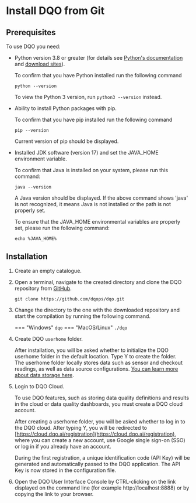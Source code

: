 # Install DQO from Git

## Prerequisites

To use DQO you need:

- Python version 3.8 or greater (for details see [Python's documentation](https://www.python.org/doc/) and [download sites](https://www.python.org/downloads/)).

  To confirm that you have Python installed run the following command
  ```
  python --version
  ```
  To view the Python 3 version, run `python3 --version` instead.



- Ability to install Python packages with pip.

  To confirm that you have pip installed run the following command
  ```
  pip --version
  ```
  Current version of pip should be displayed.


- Installed JDK software (version 17) and set the JAVA_HOME environment variable.

  To confirm that Java is installed on your system, please run this command:
  ```
  java --version
  ```
  A Java version should be displayed. If the above command shows 'java' is not recognized, it means Java is not
  installed or the path is not properly set.

  To ensure that the JAVA_HOME environmental variables are properly set, please run the following command:
  ```
  echo %JAVA_HOME%
  ```

## Installation

1. Create an empty catalogue. 
2. Open a terminal, navigate to the created directory and clone the DQO repository from [GitHub](https://github.com/dqops/dqo).
    
    ```
    git clone https://github.com/dqops/dqo.git
    ```

3. Change the directory to the one with the downloaded repository and start the compilation by running the following command.

    === "Windows"
        ```
        dqo
        ```
    === "MacOS/Linux"
        ```
        ./dqo
        ```

4. Create DQO `userhome` folder.

    After installation, you will be asked whether to initialize the DQO userhome folder in the default location. Type Y to create the folder.  
    The userhome folder locally stores data such as sensor and checkout readings, as well as data source configurations. [You can learn more about data storage here](../../dqo-concepts/data-storage/data-storage.md).

5. Login to DQO Cloud.

    To use DQO features, such as storing data quality definitions and results in the cloud or data quality dashboards, you
    must create a DQO cloud account.
 
    After creating a userhome folder, you will be asked whether to log in to the DQO cloud. After typing Y, you will be
    redirected to [https://cloud.dqo.ai/registration](https://cloud.dqo.ai/registration), where you can create a new account, use Google single sign-on (SSO) or log in if you already have an account.
 
    During the first registration, a unique identification code (API Key) will be generated and automatically passed to the DQO application.
    The API Key is now stored in the configuration file.

6. Open the DQO User Interface Console by CTRL-clicking on the link displayed on the command line (for example http://localhost:8888)
    or by copying the link to your browser.